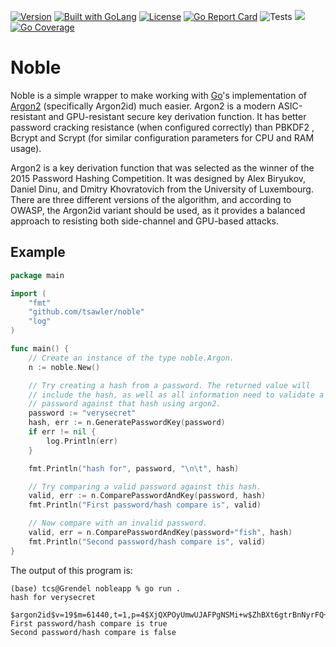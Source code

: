 [![Version](https://img.shields.io/badge/goversion-1.20.x-blue.svg)](https://golang.org)
<a href="https://golang.org"><img src="https://img.shields.io/badge/powered_by-Go-3362c2.svg?style=flat-square" alt="Built with GoLang"></a>
[![License](http://img.shields.io/badge/license-mit-blue.svg?style=flat-square)](https://raw.githubusercontent.com/tsawler/noble/master/LICENSE)
[![Go Report Card](https://goreportcard.com/badge/github.com/tsawler/noble)](https://goreportcard.com/report/github.com/tsawler/noble)
![Tests](https://github.com/tsawler/noble/actions/workflows/tests.yml/badge.svg)
<a href="https://pkg.go.dev/github.com/tsawler/noble"><img src="https://img.shields.io/badge/godoc-reference-%23007d9c.svg"></a>
[![Go Coverage](https://github.com/tsawler/noble/wiki/coverage.svg)](https://raw.githack.com/wiki/tsawler/noble/coverage.html)


# Noble

Noble is a simple wrapper to make working with [Go](https://go.dev)'s implementation of
[Argon2](https://en.wikipedia.org/wiki/Argon2) (specifically Argon2id) much easier. Argon2 is a modern ASIC-resistant
and GPU-resistant secure key derivation function. It has better password cracking resistance (when configured correctly)
than PBKDF2 , Bcrypt and Scrypt (for similar configuration parameters for CPU and RAM usage).

Argon2 is a key derivation function that was selected as the winner of the 2015 Password Hashing Competition. It was
designed by Alex Biryukov, Daniel Dinu, and Dmitry Khovratovich from the University of Luxembourg. There are three
different versions of the algorithm, and according to OWASP, the Argon2id variant should be used, as it provides a
balanced approach to resisting both side-channel and GPU-based attacks.

## Example

```go
package main

import (
	"fmt"
	"github.com/tsawler/noble"
	"log"
)

func main() {
	// Create an instance of the type noble.Argon.
	n := noble.New()

	// Try creating a hash from a password. The returned value will 
	// include the hash, as well as all information need to validate a 
	// password against that hash using argon2.
	password := "verysecret"
	hash, err := n.GeneratePasswordKey(password)
	if err != nil {
		log.Println(err)
	}

	fmt.Println("hash for", password, "\n\t", hash)

	// Try comparing a valid password against this hash.
	valid, err := n.ComparePasswordAndKey(password, hash)
	fmt.Println("First password/hash compare is", valid)

	// Now compare with an invalid password.
	valid, err = n.ComparePasswordAndKey(password+"fish", hash)
	fmt.Println("Second password/hash compare is", valid)
}
```

The output of this program is:

```
(base) tcs@Grendel nobleapp % go run .
hash for verysecret 
         $argon2id$v=19$m=61440,t=1,p=4$XjQXPOyUmwUJAFPgNSMi+w$ZhBXt6gtrBnNyrFQ+i0ZlTbLS6WWrK8WKRmVQtXbY/Y
First password/hash compare is true
Second password/hash compare is false
```